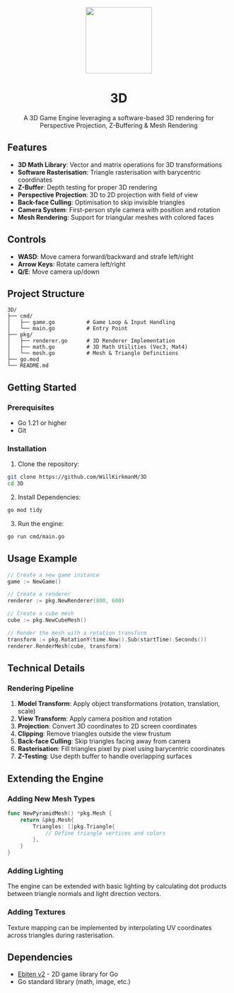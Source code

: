 <p align="center">
  <img src="https://avatars.githubusercontent.com/u/138057124?s=200&v=4" width="150" />
</p>
<h1 align="center">3D</h1>

<p align="center">A 3D Game Engine leveraging a software-based 3D rendering for Perspective Projection, Z-Buffering & Mesh Rendering</p>

## Features

- **3D Math Library**: Vector and matrix operations for 3D transformations
- **Software Rasterisation**: Triangle rasterisation with barycentric coordinates
- **Z-Buffer**: Depth testing for proper 3D rendering
- **Perspective Projection**: 3D to 2D projection with field of view
- **Back-face Culling**: Optimisation to skip invisible triangles
- **Camera System**: First-person style camera with position and rotation
- **Mesh Rendering**: Support for triangular meshes with colored faces

## Controls

- **WASD**: Move camera forward/backward and strafe left/right
- **Arrow Keys**: Rotate camera left/right
- **Q/E**: Move camera up/down

## Project Structure

```
3D/
├── cmd/
│   ├── game.go          # Game Loop & Input Handling
│   └── main.go          # Entry Point
├── pkg/
│   ├── renderer.go      # 3D Renderer Implementation
│   ├── math.go          # 3D Math Utilities (Vec3, Mat4)
│   └── mesh.go          # Mesh & Triangle Definitions
├── go.mod
└── README.md
```

## Getting Started

### Prerequisites

- Go 1.21 or higher
- Git

### Installation

1. Clone the repository:
```bash
git clone https://github.com/WillKirkmanM/3D
cd 3D
```

2. Install Dependencies:
```bash
go mod tidy
```

3. Run the engine:
```bash
go run cmd/main.go
```

## Usage Example

```go
// Create a new game instance
game := NewGame()

// Create a renderer
renderer := pkg.NewRenderer(800, 600)

// Create a cube mesh
cube := pkg.NewCubeMesh()

// Render the mesh with a rotation transform
transform := pkg.RotationY(time.Now().Sub(startTime).Seconds())
renderer.RenderMesh(cube, transform)
```

## Technical Details

### Rendering Pipeline

1. **Model Transform**: Apply object transformations (rotation, translation, scale)
2. **View Transform**: Apply camera position and rotation
3. **Projection**: Convert 3D coordinates to 2D screen coordinates
4. **Clipping**: Remove triangles outside the view frustum
5. **Back-face Culling**: Skip triangles facing away from camera
6. **Rasterisation**: Fill triangles pixel by pixel using barycentric coordinates
7. **Z-Testing**: Use depth buffer to handle overlapping surfaces

## Extending the Engine

### Adding New Mesh Types

```go
func NewPyramidMesh() *pkg.Mesh {
    return &pkg.Mesh{
        Triangles: []pkg.Triangle{
            // Define triangle vertices and colors
        },
    }
}
```

### Adding Lighting

The engine can be extended with basic lighting by calculating dot products between triangle normals and light direction vectors.

### Adding Textures

Texture mapping can be implemented by interpolating UV coordinates across triangles during rasterisation.

## Dependencies

- [Ebiten v2](https://github.com/hajimehoshi/ebiten) - 2D game library for Go
- Go standard library (math, image, etc.)